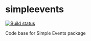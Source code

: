 simpleevents
============

[![Build status](https://ci-beta.appveyor.com/api/projects/status/3ee9fnvcry442mcs)](https://ci-beta.appveyor.com/project/jsinh/simpleevents)

Code base for Simple Events package
